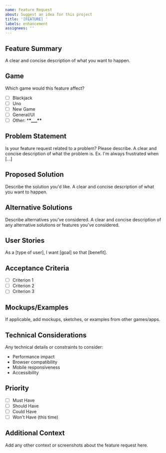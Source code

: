 ```yaml
---
name: Feature Request
about: Suggest an idea for this project
title: '[FEATURE] '
labels: enhancement
assignees: ''
---
```


## Feature Summary

A clear and concise description of what you want to happen.

## Game

Which game would this feature affect?

- [ ] Blackjack
- [ ] Uno
- [ ] New Game
- [ ] General/UI
- [ ] Other: \***\*\_\_\_\*\***

## Problem Statement

Is your feature request related to a problem? Please describe.
A clear and concise description of what the problem is. Ex. I'm always frustrated when [...]

## Proposed Solution

Describe the solution you'd like.
A clear and concise description of what you want to happen.

## Alternative Solutions

Describe alternatives you've considered.
A clear and concise description of any alternative solutions or features you've considered.

## User Stories

As a [type of user], I want [goal] so that [benefit].

## Acceptance Criteria

- [ ] Criterion 1
- [ ] Criterion 2
- [ ] Criterion 3

## Mockups/Examples

If applicable, add mockups, sketches, or examples from other games/apps.

## Technical Considerations

Any technical details or constraints to consider:

- Performance impact
- Browser compatibility
- Mobile responsiveness
- Accessibility

## Priority

- [ ] Must Have
- [ ] Should Have
- [ ] Could Have
- [ ] Won't Have (this time)

## Additional Context

Add any other context or screenshots about the feature request here.

```

```
